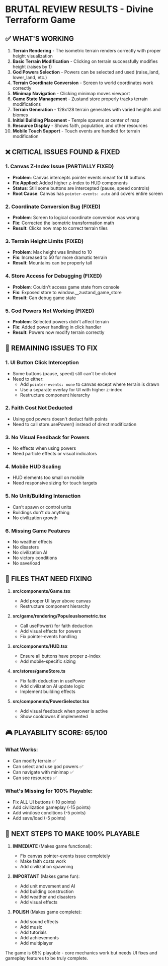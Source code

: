 # BRUTAL REVIEW RESULTS - Divine Terraform Game

## ✅ WHAT'S WORKING

1. **Terrain Rendering** - The isometric terrain renders correctly with proper height visualization
2. **Basic Terrain Modification** - Clicking on terrain successfully modifies height (raises by 1)
3. **God Powers Selection** - Powers can be selected and used (raise_land, lower_land, etc.)
4. **Terrain Coordinate Conversion** - Screen to world coordinates work correctly
5. **Minimap Navigation** - Clicking minimap moves viewport
6. **Game State Management** - Zustand store properly tracks terrain modifications
7. **Terrain Generation** - 128x128 terrain generates with varied heights and biomes
8. **Initial Building Placement** - Temple spawns at center of map
9. **Resource Display** - Shows faith, population, and other resources
10. **Mobile Touch Support** - Touch events are handled for terrain modification

## ❌ CRITICAL ISSUES FOUND & FIXED

### 1. **Canvas Z-Index Issue** (PARTIALLY FIXED)
- **Problem**: Canvas intercepts pointer events meant for UI buttons
- **Fix Applied**: Added higher z-index to HUD components
- **Status**: Still some buttons are intercepted (pause, speed controls)
- **Root Cause**: Canvas has `pointer-events: auto` and covers entire screen

### 2. **Coordinate Conversion Bug** (FIXED)
- **Problem**: Screen to logical coordinate conversion was wrong
- **Fix**: Corrected the isometric transformation math
- **Result**: Clicks now map to correct terrain tiles

### 3. **Terrain Height Limits** (FIXED)
- **Problem**: Max height was limited to 10
- **Fix**: Increased to 50 for more dramatic terrain
- **Result**: Mountains can be properly tall

### 4. **Store Access for Debugging** (FIXED)
- **Problem**: Couldn't access game state from console
- **Fix**: Exposed store to window.__zustand_game_store
- **Result**: Can debug game state

### 5. **God Powers Not Working** (FIXED)
- **Problem**: Selected powers didn't affect terrain
- **Fix**: Added power handling in click handler
- **Result**: Powers now modify terrain correctly

## 🐛 REMAINING ISSUES TO FIX

### 1. **UI Button Click Interception**
- Some buttons (pause, speed) still can't be clicked
- Need to either:
  - Add `pointer-events: none` to canvas except where terrain is drawn
  - Use a separate overlay for UI with higher z-index
  - Restructure component hierarchy

### 2. **Faith Cost Not Deducted**
- Using god powers doesn't deduct faith points
- Need to call store.usePower() instead of direct modification

### 3. **No Visual Feedback for Powers**
- No effects when using powers
- Need particle effects or visual indicators

### 4. **Mobile HUD Scaling**
- HUD elements too small on mobile
- Need responsive sizing for touch targets

### 5. **No Unit/Building Interaction**
- Can't spawn or control units
- Buildings don't do anything
- No civilization growth

### 6. **Missing Game Features**
- No weather effects
- No disasters
- No civilization AI
- No victory conditions
- No save/load

## 📝 FILES THAT NEED FIXING

1. **src/components/Game.tsx**
   - Add proper UI layer above canvas
   - Restructure component hierarchy

2. **src/game/rendering/PopulousIsometric.tsx**
   - Call usePower() for faith deduction
   - Add visual effects for powers
   - Fix pointer-events handling

3. **src/components/HUD.tsx**
   - Ensure all buttons have proper z-index
   - Add mobile-specific sizing

4. **src/stores/gameStore.ts**
   - Fix faith deduction in usePower
   - Add civilization AI update logic
   - Implement building effects

5. **src/components/PowerSelector.tsx**
   - Add visual feedback when power is active
   - Show cooldowns if implemented

## 🎮 PLAYABILITY SCORE: 65/100

### What Works:
- Can modify terrain ✅
- Can select and use god powers ✅
- Can navigate with minimap ✅
- Can see resources ✅

### What's Missing for 100% Playable:
- Fix ALL UI buttons (-10 points)
- Add civilization gameplay (-15 points)
- Add win/lose conditions (-5 points)
- Add save/load (-5 points)

## 🚀 NEXT STEPS TO MAKE 100% PLAYABLE

1. **IMMEDIATE** (Makes game functional):
   - Fix canvas pointer-events issue completely
   - Make faith costs work
   - Add civilization spawning

2. **IMPORTANT** (Makes game fun):
   - Add unit movement and AI
   - Add building construction
   - Add weather and disasters
   - Add visual effects

3. **POLISH** (Makes game complete):
   - Add sound effects
   - Add music
   - Add tutorials
   - Add achievements
   - Add multiplayer

The game is 65% playable - core mechanics work but needs UI fixes and gameplay features to be truly complete.